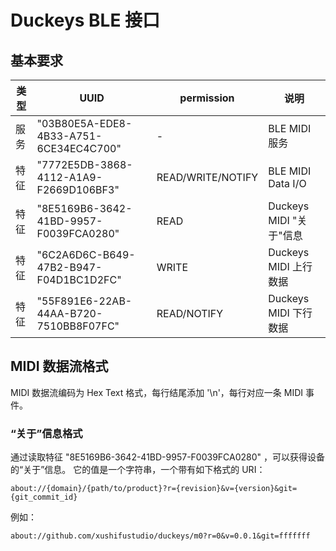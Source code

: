 # Duckeys BLE 接口



## 基本要求

| 类型 | UUID                                   | permission        | 说明                    |
| ---- | -------------------------------------- | ----------------- | ----------------------- |
| 服务 | "03B80E5A-EDE8-4B33-A751-6CE34EC4C700" | -                 | BLE MIDI 服务           |
| 特征 | "7772E5DB-3868-4112-A1A9-F2669D106BF3" | READ/WRITE/NOTIFY | BLE MIDI Data I/O       |
| 特征 | "8E5169B6-3642-41BD-9957-F0039FCA0280" | READ              | Duckeys MIDI "关于"信息 |
| 特征 | "6C2A6D6C-B649-47B2-B947-F04D1BC1D2FC" | WRITE             | Duckeys MIDI 上行数据   |
| 特征 | "55F891E6-22AB-44AA-B720-7510BB8F07FC" | READ/NOTIFY       | Duckeys MIDI 下行数据   |

## MIDI 数据流格式 

MIDI 数据流编码为 Hex Text 格式，每行结尾添加 '\n'，每行对应一条 MIDI 事件。

### “关于”信息格式

通过读取特征 "8E5169B6-3642-41BD-9957-F0039FCA0280" ，可以获得设备的“关于”信息。
它的值是一个字符串，一个带有如下格式的 URI：

    about://{domain}/{path/to/product}?r={revision}&v={version}&git={git_commit_id}

例如：

    about://github.com/xushifustudio/duckeys/m0?r=0&v=0.0.1&git=fffffff

